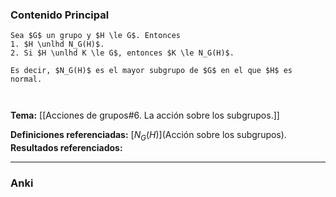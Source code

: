 ### Contenido Principal

```ad-proposition
Sea $G$ un grupo y $H \le G$. Entonces
1. $H \unlhd N_G(H)$.
2. Si $H \unlhd K \le G$, entonces $K \le N_G(H)$.

Es decir, $N_G(H)$ es el mayor subgrupo de $G$ en el que $H$ es normal.
```

```ad-proof


```

**Tema:** [[Acciones de grupos#6. La acción sobre los subgrupos.]]

**Definiciones referenciadas:** [$N_G(H)$](Acción sobre los subgrupos).
**Resultados referenciados:**

---
### Anki
